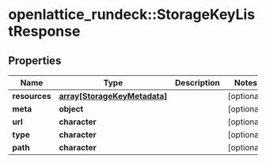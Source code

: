 # openlattice_rundeck::StorageKeyListResponse

## Properties
Name | Type | Description | Notes
------------ | ------------- | ------------- | -------------
**resources** | [**array[StorageKeyMetadata]**](StorageKeyMetadata.md) |  | [optional] 
**meta** | **object** |  | [optional] 
**url** | **character** |  | [optional] 
**type** | **character** |  | [optional] 
**path** | **character** |  | [optional] 



